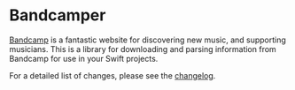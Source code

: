 # Bandcamper

[Bandcamp](http://bandcamp.com) is a fantastic website for discovering new music, and supporting musicians. This is a library for downloading and parsing information from Bandcamp for use in your Swift projects.

For a detailed list of changes, please see the [changelog](./changelog.md).
